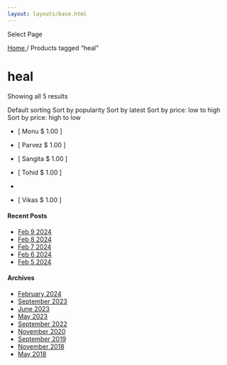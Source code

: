 ```yaml
---
layout: layouts/base.html
---
```

Select Page

[ Home ](/en/get-involved) / Products tagged “heal”

#  heal

Showing all 5 results

Default sorting  Sort by popularity  Sort by latest  Sort by price: low to
high  Sort by price: high to low

  * [ Monu  $  1.00  ]
  
  *  [ Parvez  $  1.00  ]
  
  * [ Sangita  $  1.00  ]

  * [ Tohid  $  1.00  ]
  * 
  *  [ Vikas  $  1.00  ]

####  Recent Posts

  * [ Feb 9 2024 ]( /en/article/2024/02/09/feb-9-2024/)
  * [ Feb 8 2024 ]( /en/article/2024/02/08/feb-8-2024/)
  * [ Feb 7 2024 ]( /en/article/2024/02/07/feb-7-2024/)
  * [ Feb 6 2024 ]( /en/article/2024/02/06/feb-6-2024/)
  * [ Feb 5 2024 ]( /en/article/2024/02/05/feb-5-2024/)

####  Archives

  * [ February 2024 ]( /en/article/2024/02/)
  * [ September 2023 ]( /en/article/2023/09/)
  * [ June 2023 ]( /en/article/2023/06/)
  * [ May 2023 ]( /en/article/2023/05/)
  * [ September 2022 ]( /en/article/2022/09/)
  * [ November 2020 ]( /en/article/2020/11/)
  * [ September 2019 ]( /en/article/2019/09/)
  * [ November 2018 ]( /en/article/2018/11/)
  * [ May 2018 ]( /en/article/2018/05/)



